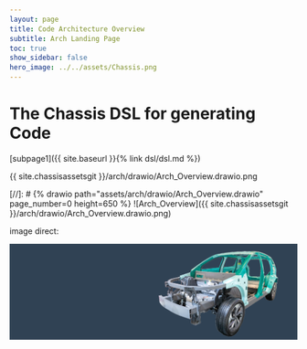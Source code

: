 ```yaml
---
layout: page
title: Code Architecture Overview
subtitle: Arch Landing Page
toc: true
show_sidebar: false
hero_image: ../../assets/Chassis.png
---
```

# The Chassis DSL for generating Code

[subpage1]({{ site.baseurl }}{% link dsl/dsl.md %})

{{ site.chassisassetsgit }}/arch/drawio/Arch_Overview.drawio.png

[//]: #  {% drawio path="assets/arch/drawio/Arch_Overview.drawio" page_number=0 height=650 %}
![Arch_Overview]({{ site.chassisassetsgit }}/arch/drawio/Arch_Overview.drawio.png)


image direct:

![hero](../../assets/Chassis.png)
